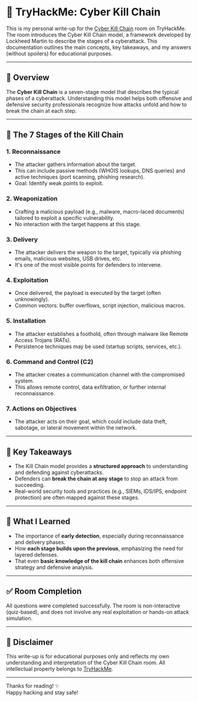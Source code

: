 # 🧱 TryHackMe: Cyber Kill Chain

This is my personal write-up for the [Cyber Kill Chain](https://tryhackme.com/room/cyberkillchain) room on TryHackMe. The room introduces the Cyber Kill Chain model, a framework developed by Lockheed Martin to describe the stages of a cyberattack. This documentation outlines the main concepts, key takeaways, and my answers (without spoilers) for educational purposes.

---

## 📘 Overview

The **Cyber Kill Chain** is a seven-stage model that describes the typical phases of a cyberattack. Understanding this model helps both offensive and defensive security professionals recognize how attacks unfold and how to break the chain at each step.

---

## 🔗 The 7 Stages of the Kill Chain

### 1. Reconnaissance  
- The attacker gathers information about the target.  
- This can include passive methods (WHOIS lookups, DNS queries) and active techniques (port scanning, phishing research).  
- Goal: Identify weak points to exploit.

### 2. Weaponization  
- Crafting a malicious payload (e.g., malware, macro-laced documents) tailored to exploit a specific vulnerability.  
- No interaction with the target happens at this stage.

### 3. Delivery  
- The attacker delivers the weapon to the target, typically via phishing emails, malicious websites, USB drives, etc.  
- It's one of the most visible points for defenders to intervene.

### 4. Exploitation  
- Once delivered, the payload is executed by the target (often unknowingly).  
- Common vectors: buffer overflows, script injection, malicious macros.

### 5. Installation  
- The attacker establishes a foothold, often through malware like Remote Access Trojans (RATs).  
- Persistence techniques may be used (startup scripts, services, etc.).

### 6. Command and Control (C2)  
- The attacker creates a communication channel with the compromised system.  
- This allows remote control, data exfiltration, or further internal reconnaissance.

### 7. Actions on Objectives  
- The attacker acts on their goal, which could include data theft, sabotage, or lateral movement within the network.

---

## 🧠 Key Takeaways

- The Kill Chain model provides a **structured approach** to understanding and defending against cyberattacks.
- Defenders can **break the chain at any stage** to stop an attack from succeeding.
- Real-world security tools and practices (e.g., SIEMs, IDS/IPS, endpoint protection) are often mapped against these stages.

---

## 📝 What I Learned

- The importance of **early detection**, especially during reconnaissance and delivery phases.
- How **each stage builds upon the previous**, emphasizing the need for layered defenses.
- That even **basic knowledge of the kill chain** enhances both offensive strategy and defensive analysis.

---

## ✅ Room Completion

All questions were completed successfully. The room is non-interactive (quiz-based), and does not involve any real exploitation or hands-on attack simulation.

---

## 📜 Disclaimer

This write-up is for educational purposes only and reflects my own understanding and interpretation of the Cyber Kill Chain room. All intellectual property belongs to [TryHackMe](https://tryhackme.com/).

---

Thanks for reading! ✨  
Happy hacking and stay safe!
